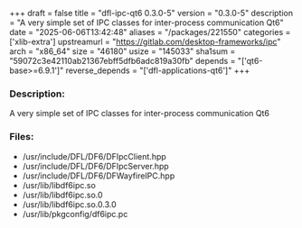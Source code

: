 +++
draft = false
title = "dfl-ipc-qt6 0.3.0-5"
version = "0.3.0-5"
description = "A very simple set of IPC classes for inter-process communication Qt6"
date = "2025-06-06T13:42:48"
aliases = "/packages/221550"
categories = ['xlib-extra']
upstreamurl = "https://gitlab.com/desktop-frameworks/ipc"
arch = "x86_64"
size = "46180"
usize = "145033"
sha1sum = "59072c3e42110ab21367ebff5dfb6adc819a30fb"
depends = "['qt6-base>=6.9.1']"
reverse_depends = "['dfl-applications-qt6']"
+++
### Description: 
A very simple set of IPC classes for inter-process communication Qt6

### Files: 
* /usr/include/DFL/DF6/DFIpcClient.hpp
* /usr/include/DFL/DF6/DFIpcServer.hpp
* /usr/include/DFL/DF6/DFWayfireIPC.hpp
* /usr/lib/libdf6ipc.so
* /usr/lib/libdf6ipc.so.0
* /usr/lib/libdf6ipc.so.0.3.0
* /usr/lib/pkgconfig/df6ipc.pc
